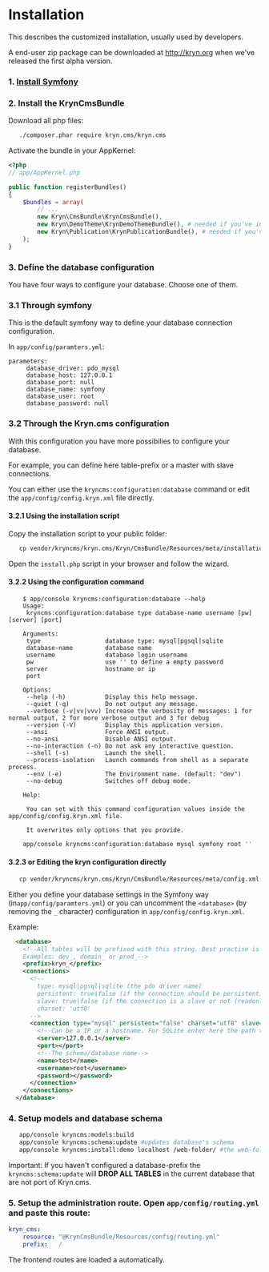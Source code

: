 Installation
============

This describes the customized installation, usually used by developers.

A end-user zip package can be downloaded at http://kryn.org when we've released the first alpha version.

### 1. [Install Symfony](http://symfony.com/doc/current/book/installation.html)
### 2. Install the KrynCmsBundle

Download all php files:

```bash
   ./composer.phar require kryn.cms/kryn.cms
```

Activate the bundle in your AppKernel:

```php
<?php
// app/AppKernel.php

public function registerBundles()
{
    $bundles = array(
        // ...
        new Kryn\CmsBundle\KrynCmsBundle(),
        new Kryn\DemoTheme\KrynDemoThemeBundle(), # needed if you've installed the demo data
        new Kryn\Publication\KrynPublicationBundle(), # needed if you've installed the demo data
    );
}
```

### 3. Define the database configuration

You have four ways to configure your database. Choose one of them.

### 3.1 Through symfony

This is the default symfony way to define your database connection configuration.

In `app/config/paramters.yml`:

```
parameters:
     database_driver: pdo_mysql
     database_host: 127.0.0.1
     database_port: null
     database_name: symfony
     database_user: root
     database_password: null
```

### 3.2 Through the Kryn.cms configuration

With this configuration you have more possibilies to configure your database.

For example, you can define here table-prefix or a master with slave connections.

You can either use the `kryncms:configuration:database` command or edit the `app/config/config.kryn.xml` file directly.

#### 3.2.1 Using the installation script

Copy the installation script to your public folder:

```bash
   cp vendor/kryncms/kryn.cms/Kryn/CmsBundle/Resources/meta/installation-wizard.php.dist web/install.php
```

Open the `install.php` script in your browser and follow the wizard.

#### 3.2.2 Using the configuration command

```
    $ app/console kryncms:configuration:database --help
    Usage:
     kryncms:configuration:database type database-name username [pw] [server] [port]

    Arguments:
     type                  database type: mysql|pgsql|sqlite
     database-name         database name
     username              database login username
     pw                    use '' to define a empty password
     server                hostname or ip
     port

    Options:
     --help (-h)           Display this help message.
     --quiet (-q)          Do not output any message.
     --verbose (-v|vv|vvv) Increase the verbosity of messages: 1 for normal output, 2 for more verbose output and 3 for debug
     --version (-V)        Display this application version.
     --ansi                Force ANSI output.
     --no-ansi             Disable ANSI output.
     --no-interaction (-n) Do not ask any interactive question.
     --shell (-s)          Launch the shell.
     --process-isolation   Launch commands from shell as a separate process.
     --env (-e)            The Environment name. (default: "dev")
     --no-debug            Switches off debug mode.

    Help:

     You can set with this command configuration values inside the app/config/config.kryn.xml file.

     It overwrites only options that you provide.
```

```bash
    app/console kryncms:configuration:database mysql symfony root ''
```

#### 3.2.3 or Editing the kryn configuration directly

```bash
   cp vendor/kryncms/kryn.cms/Kryn/CmsBundle/Resources/meta/config.xml.dist app/config/config.kryn.xml
```

   Either you define your database settings in the Symfony way (in`app/config/paramters.yml`) or
   you can uncomment the `<database>` (by removing the `_` character) configuration in `app/config/config.kryn.xml`.

   Example:

```xml
  <database>
    <!--All tables will be prefixed with this string. Best practise is to suffix it with a underscore.
    Examples: dev_, domain_ or prod_-->
    <prefix>kryn_</prefix>
    <connections>
      <!--
        type: mysql|pgsql|sqlite (the pdo driver name)
        persistent: true|false (if the connection should be persistent)
        slave: true|false (if the connection is a slave or not (readonly or not))
        charset: 'utf8'
      -->
      <connection type="mysql" persistent="false" charset="utf8" slave="false">
        <!--Can be a IP or a hostname. For SQLite enter here the path to the file.-->
        <server>127.0.0.1</server>
        <port></port>
        <!--The schema/database name-->
        <name>test</name>
        <username>root</username>
        <password></password>
      </connection>
    </connections>
  </database>
```

### 4. Setup models and database schema

```bash
   app/console kryncms:models:build
   app/console kryncms:schema:update #updates database's schema
   app/console kryncms:install:demo localhost /web-folder/ #the web-folder is usually just /
```

Important: If you haven't configured a database-prefix the `kryncms:schema:update` will **DROP ALL TABLES** in the current
database that are not port of Kryn.cms.

### 5. Setup the administration route. Open `app/config/routing.yml` and paste this route:

```yaml
kryn_cms:
    resource: "@KrynCmsBundle/Resources/config/routing.yml"
    prefix:   /
```

The frontend routes are loaded a automatically.
